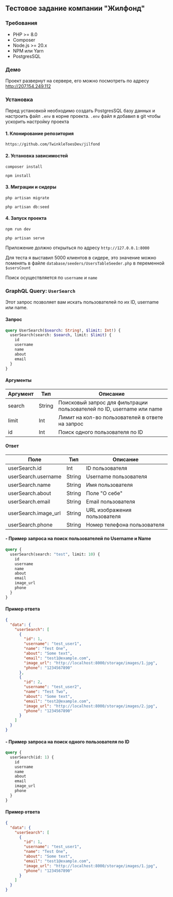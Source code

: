 ## Тестовое задание компании "Жилфонд"

### Требования

- PHP >= 8.0
- Composer
- Node.js >= 20.x
- NPM или Yarn
- PostgresSQL

### Демо

Проект развернут на сервере, его можно посмотреть по адресу http://207.154.249.112

### Установка

Перед установкой необходимо создать PostgresSQL базу данных и настроить файл `.env` в корне проекта. `.env` файл я добавил в git чтобы ускорить настройку проекта

#### 1. Клонирование репозитория

`https://github.com/TwinkleToesDev/jilfond`

#### 2. Установка зависимостей

`composer install`

`npm install`

#### 3. Миграции и сидеры

`php artisan migrate`

`php artisan db:seed`

#### 4. Запуск проекта

`npm run dev`

`php artisan serve`

Приложение должно открыться по адресу `http://127.0.0.1:8000`

Для теста я выставил 5000 клиентов в сидере, это значение можно поменять в файле `database/seeders/UsersTableSeeder.php` в переменной `$usersCount`

Поиск осуществляется по `username` и `name`

### GraphQL Query: `UserSearch`
Этот запрос позволяет вам искать пользователей по их ID, username или name.

#### Запрос

```graphql
query UserSearch($search: String!, $limit: Int!) {
  userSearch(search: $search, limit: $limit) {
    id
    username
    name
    about
    email
  }
}
```

#### Аргументы

| Аргумент | Тип    | Описание                                                                            |
|----------|--------|-------------------------------------------------------------------------------------|
| search   | String | Поисковый запрос для фильтрации пользователей по ID, username или name              |
| limit    | Int    | Лимит на кол-во пользователей в ответе на запрос                                    |
| id       | Int    | Поиск одного пользователя по ID |

#### Ответ

| Поле                 | Тип    | Описание                     |
|----------------------|--------|------------------------------|
| userSearch.id        | Int    | ID пользователя              |
| userSearch.username  | String | Username пользователя        |
| userSearch.name      | String | Имя пользователя             |
| userSearch.about     | String | Поле "О себе"                |
| userSearch.email     | String | Email пользователя           |
| userSearch.image_url | String | URL изображения пользователя |
| userSearch.phone     | String | Номер телефона пользователя  |

#### - Пример запроса на поиск пользователей по Username и Name

```graphql
query {
  userSearch(search: "test", limit: 10) {
    id
    username
    name
    about
    email
    image_url
    phone
  }
}
```

#### Пример ответа

```json
{
  "data": {
    "userSearch": [
      {
        "id": 1,
        "username": "test_user1",
        "name": "Test One",
        "about": "Some text",
        "email": "test1@example.com",
        "image_url": "http://localhost:8000/storage/images/1.jpg", 
        "phone": "1234567890"
      },
      {
        "id": 2,
        "username": "test_user2",
        "name": "Test Two",
        "about": "Some text",
        "email": "test2@example.com", 
        "image_url": "http://localhost:8000/storage/images/2.jpg",
        "phone": "1234567890"
      }
    ]
  }
}
```

#### - Пример запроса на поиск одного пользователя по ID

```graphql
query {
  userSearch(id: 1) {
    id
    username
    name
    about
    email
    image_url
    phone
  }
}
```

#### Пример ответа

```json
{
  "data": {
    "userSearch": [
      {
        "id": 1,
        "username": "test_user1",
        "name": "Test One",
        "about": "Some text",
        "email": "test1@example.com",
        "image_url": "http://localhost:8000/storage/images/1.jpg",
        "phone": "1234567890"
      }
    ]
  }
}
```


 

